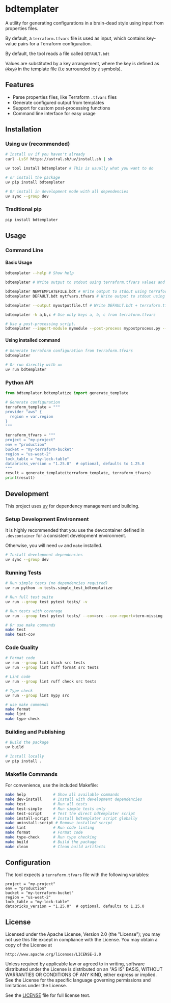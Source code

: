 # bdtemplater

A utility for generating configurations in a brain-dead style using input from properties files.

By default, a `terraform.tfvars` file is used as input, which contains key-value pairs for a Terraform configuration. 

By default, the tool reads a file called `DEFAULT.bdt`

Values are substituted by a key arrangement, where the key is defined as `@key@` in the template file (i.e surrounded by `@` symbols).

## Features

- Parse properties files, like Terraform `.tfvars` files
- Generate configured output from templates
- Support for custom post-processing functions
- Command line interface for easy usage

## Installation

### Using uv (recommended)

```bash
# Install uv if you haven't already
curl -LsSf https://astral.sh/uv/install.sh | sh

uv tool install bdtemplater # This is usually what you want to do

# or install the package
uv pip install bdtemplater

# Or install in development mode with all dependencies
uv sync --group dev

```

### Traditional pip

```bash
pip install bdtemplater
```

## Usage

### Command Line

#### Basic Usage

```bash
bdtemplater --help # Show help

bdtemplater # Write output to stdout using terraform.tfvars values and DEFAULT.bdt template

bdtemplater NEWTEMPLATEFILE.bdt # Write output to stdout using terraform.tfvars values
bdtemplater DEFAULT.bdt mytfvars.tfvars # Write output to stdout using mytfvars.tfvars values

bdtemplater --output myoutputfile.tf # Write DEFAULT.bdt + terraform.tfvars output to myoutputfile.tf 

bdtemplater -k a,b,c # Use only keys a, b, c from terraform.tfvars

# Use a post-processing script. 
bdtemplater --import-module mymodule --post-process mypostprocess.py --output 

```

#### Using installed command

```bash
# Generate terraform configuration from terraform.tfvars
bdtemplater

# Or run directly with uv
uv run bdtemplater
```

### Python API

```python
from bdtemplater.bdtemplatize import generate_template

# Generate configuration
terraform_template = """
provider "aws" {
  region = var.region
}
"""

terraform_tfvars = """
project = "my-project"
env = "production"
bucket = "my-terraform-bucket"
region = "us-west-2"
lock_table = "my-lock-table"
databricks_version = "1.25.0"  # optional, defaults to 1.25.0
"""
result = generate_template(terraform_template, terraform_tfvars)
print(result)
```

## Development

This project uses [uv](https://docs.astral.sh/uv/) for dependency management and building.

### Setup Development Environment

It is highly recommended that you use the devcontainer defined in `.devcontainer` for a consistent development environment.

Otherwise, you will need `uv` and `make` installed.

```bash
# Install development dependencies
uv sync --group dev
```

### Running Tests

```bash
# Run simple tests (no dependencies required)
uv run python -m tests.simple_test_bdtemplatize

# Run full test suite
uv run --group test pytest tests/ -v

# Run tests with coverage
uv run --group test pytest tests/ --cov=src --cov-report=term-missing

# Or use make commands
make test
make test-cov
```

### Code Quality

```bash
# Format code
uv run --group lint black src tests
uv run --group lint ruff format src tests

# Lint code
uv run --group lint ruff check src tests

# Type check
uv run --group lint mypy src

# use make commands
make format
make lint
make type-check
```

### Building and Publishing

```bash
# Build the package
uv build

# Install locally
uv pip install .
```

### Makefile Commands

For convenience, use the included Makefile:

```bash
make help            # Show all available commands
make dev-install     # Install with development dependencies  
make test            # Run all tests
make test-simple     # Run simple tests only
make test-script     # Test the direct bdtemplater script
make install-script  # Install bdtemplater script globally
make uninstall-script # Remove installed script
make lint            # Run code linting
make format          # Format code
make type-check      # Run type checking
make build           # Build the package
make clean           # Clean build artifacts
```

## Configuration

The tool expects a `terraform.tfvars` file with the following variables:

```hcl
project = "my-project"
env = "production"
bucket = "my-terraform-bucket"
region = "us-west-2"
lock_table = "my-lock-table"
databricks_version = "1.25.0"  # optional, defaults to 1.25.0
```

## License

Licensed under the Apache License, Version 2.0 (the "License");
you may not use this file except in compliance with the License.
You may obtain a copy of the License at

    http://www.apache.org/licenses/LICENSE-2.0

Unless required by applicable law or agreed to in writing, software
distributed under the License is distributed on an "AS IS" BASIS,
WITHOUT WARRANTIES OR CONDITIONS OF ANY KIND, either express or implied.
See the License for the specific language governing permissions and
limitations under the License.

See the [LICENSE](LICENSE) file for full license text.
